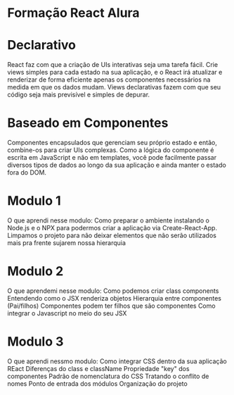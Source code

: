 ﻿# Formação React Alura

<h1>Declarativo</h1>
<p>React faz com que a criação de UIs interativas seja uma tarefa fácil. Crie views simples para cada estado na sua aplicação, e o React irá atualizar e renderizar de forma eficiente apenas os componentes necessários na medida em que os dados mudam.
Views declarativas fazem com que seu código seja mais previsível e simples de depurar.
</p>

<h1>Baseado em Componentes</h1>
<p>Componentes encapsulados que gerenciam seu próprio estado e então, combine-os para criar UIs complexas.
Como a lógica do componente é escrita em JavaScript e não em templates, você pode facilmente passar diversos tipos de dados ao longo da sua aplicação e ainda manter o estado fora do DOM.
</p>

<h1>Modulo 1</h1>
<p>O que aprendi nesse modulo:
Como preparar o ambiente instalando o Node.js e o NPX para podermos criar a aplicação via Create-React-App.
Limpamos o projeto para não deixar elementos que não serão utilizados mais pra frente sujarem nossa hierarquia
</p>

<h1>Modulo 2</h1>
<p>O que aprendemi nesse modulo:
Como podemos criar class components
Entendendo como o JSX renderiza objetos
Hierarquia entre componentes (Pai/filhos)
Componentes podem ter filhos que são componentes
Como integrar o Javascript no meio do seu JSX
<p>

<h1>Modulo 3</h1>

<p>O que aprendi nessmo modulo:
Como integrar CSS dentro da sua aplicação REact
Diferenças do class e className
Propriedade "key" dos componentes
Padrão de nomenclatura do CSS
Tratando o conflito de nomes
Ponto de entrada dos módulos
Organização do projeto
</p>
